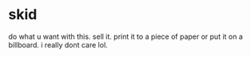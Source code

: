 # skid
do what u want with this. sell it. print it to a piece of paper or put it on a billboard. i really dont care lol.
